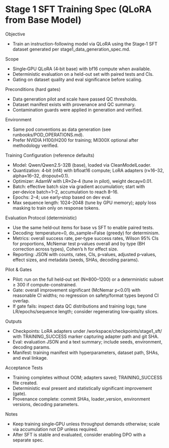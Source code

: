 # Stage 1 SFT Training Spec (QLoRA from Base Model)

Objective
- Train an instruction-following model via QLoRA using the Stage‑1 SFT dataset generated per stage1_data_generation_spec.md.

Scope
- Single‑GPU QLoRA (4‑bit base) with bf16 compute when available.
- Deterministic evaluation on a held-out set with paired tests and CIs.
- Gating on dataset quality and eval significance before scaling.

Preconditions (hard gates)
- Data generation pilot and scale have passed QC thresholds.
- Dataset manifest exists with provenance and QC summary.
- Contamination guards were applied in generation and verified.

Environment
- Same pod conventions as data generation (see runbooks/POD_OPERATIONS.md).
- Prefer NVIDIA H100/H200 for training; MI300X optional after methodology verified.

Training Configuration (reference defaults)
- Model: Qwen/Qwen2.5-32B (base), loaded via CleanModelLoader.
- Quantization: 4‑bit (nf4) with bfloat16 compute; LoRA adapters (r≈16–32, alpha≈16–32, dropout≈0.1).
- Optimizer: AdamW with LR≈2e‑4 (tune in pilot), weight decay≈0.01.
- Batch: effective batch size via gradient accumulation; start with per‑device batch=1–2, accumulation to reach 8–16.
- Epochs: 2–4; use early‑stop based on dev eval.
- Max sequence length: 1024–2048 (tune by GPU memory); apply loss masking to train only on response tokens.

Evaluation Protocol (deterministic)
- Use the same held‑out items for base vs SFT to enable paired tests.
- Decoding: temperature=0, do_sample=False (greedy) for determinism.
- Metrics: overall success rate, per‑type success rates, Wilson 95% CIs for proportions, McNemar test p‑values overall and by type (BH correction across types), Cohen’s h for effect size.
- Reporting: JSON with counts, rates, CIs, p‑values, adjusted p‑values, effect sizes, and metadata (seeds, SHAs, decoding params).

Pilot & Gates
- Pilot: run on the full held‑out set (N≈800–1200) or a deterministic subset ≥ 300 if compute-constrained.
- Gate: overall improvement significant (McNemar p<0.01) with reasonable CI widths; no regression on safety/format types beyond CI overlap.
- If gate fails: inspect data QC distributions and training logs; tune LR/epochs/sequence length; consider regenerating low‑quality slices.

Outputs
- Checkpoints: LoRA adapters under /workspace/checkpoints/stage1_sft/ with TRAINING_SUCCESS marker capturing adapter path and git SHA.
- Eval: evaluation JSON and a text summary; include seeds, environment, decoding params.
- Manifest: training manifest with hyperparameters, dataset path, SHAs, and eval linkage.

Acceptance Tests
- Training completes without OOM; adapters saved; TRAINING_SUCCESS file created.
- Deterministic eval present and statistically significant improvement (gate).
- Provenance complete: commit SHAs, loader_version, environment versions, decoding parameters.

Notes
- Keep training single‑GPU unless throughput demands otherwise; scale via accumulation not DP unless required.
- After SFT is stable and evaluated, consider enabling DPO with a separate spec.

